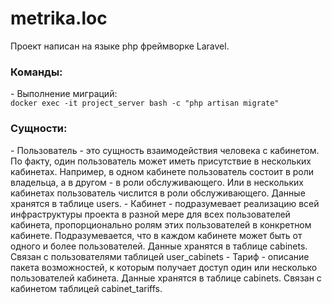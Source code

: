 # metrika.loc

Проект написан на языке php фреймворке Laravel.

<h3>Команды:</h3>
- Выполнение миграций:<br>
<code>docker exec -it project_server bash -c "php artisan migrate"</code>

<h3>Сущности:</h3>
- Пользователь - это сущность взаимодействия человека с кабинетом.
По факту, один пользователь может иметь присутствие в нескольких кабинетах.
Например, в одном кабинете пользователь состоит в роли владельца, а в другом - в роли обслуживающего.
Или в нескольких кабинетах пользователь числится в роли обслуживающего.
Данные хранятся в таблице users.
- Кабинет - подразумевает реализацию всей инфраструктуры проекта в разной мере для всех пользователей кабинета, пропорционально ролям этих пользователей в конкретном кабинете.
Подразумевается, что в каждом кабинете может быть от одного и более пользователей.
Данные хранятся в таблице cabinets.
Связан с пользователями таблицей user_cabinets
- Тариф - описание пакета возможностей, к которым получает доступ один или несколько пользователей кабинета.
Данные хранятся в таблице cabinets.
Связан с кабинетом таблицей cabinet_tariffs.
